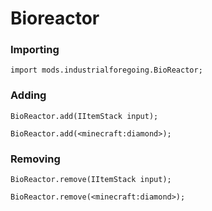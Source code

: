 # Bioreactor

### Importing

```zenscript
import mods.industrialforegoing.BioReactor;
```

### Adding

```zenscript
BioReactor.add(IItemStack input);

BioReactor.add(<minecraft:diamond>);
```

### Removing

```zenscript
BioReactor.remove(IItemStack input);

BioReactor.remove(<minecraft:diamond>);
```